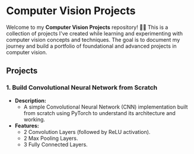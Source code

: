 # Computer Vision Projects

Welcome to my **Computer Vision Projects** repository! 🎥📸 This is a collection of projects I've created while learning and experimenting with computer vision concepts and techniques. The goal is to document my journey and build a portfolio of foundational and advanced projects in computer vision.

## Projects

### 1. Build Convolutional Neural Network from Scratch
- **Description:**
  - A simple Convolutional Neural Network (CNN) implementation built from scratch using PyTorch to understand its architecture and working.
- **Features:**
  - 2 Convolution Layers (followed by ReLU activation).
  - 2 Max Pooling Layers.
  - 3 Fully Connected Layers.
